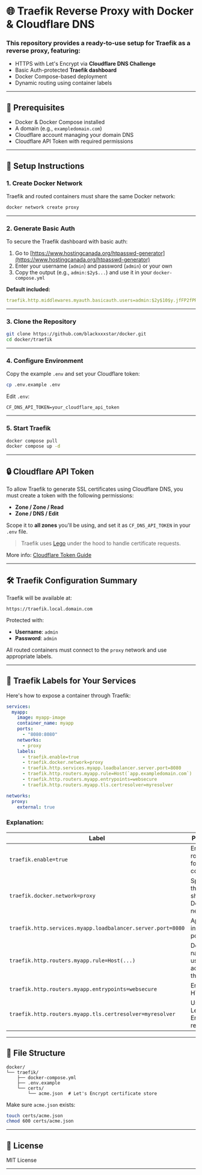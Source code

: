 # 🌐 Traefik Reverse Proxy with Docker & Cloudflare DNS

### This repository provides a ready-to-use setup for **Traefik** as a reverse proxy, featuring:

- HTTPS with Let's Encrypt via **Cloudflare DNS Challenge**
- Basic Auth-protected **Traefik dashboard**
- Docker Compose-based deployment
- Dynamic routing using container labels

---

## 🧰 Prerequisites

- Docker & Docker Compose installed
- A domain (e.g., `exampledomain.com`)
- Cloudflare account managing your domain DNS
- Cloudflare API Token with required permissions

---

## 🚀 Setup Instructions

### 1. Create Docker Network

Traefik and routed containers must share the same Docker network:

```bash
docker network create proxy
```

---

### 2. Generate Basic Auth

To secure the Traefik dashboard with basic auth:

1. Go to [https://www.hostingcanada.org/htpasswd-generator](https://www.hostingcanada.org/htpasswd-generator)
2. Enter your username (`admin`) and password (`admin`) or your own
3. Copy the output (e.g., `admin:$2y$...`) and use it in your `docker-compose.yml`

**Default included:**

```yaml
traefik.http.middlewares.myauth.basicauth.users=admin:$2y$10$y.jfFP2fPRSSnGX2zLibg.xAB6rOG7PjHR.3ltdm0uHi.HWKVBEJ6
```

---

### 3. Clone the Repository

```bash
git clone https://github.com/blackxxxstar/docker.git
cd docker/traefik
```

---

### 4. Configure Environment

Copy the example `.env` and set your Cloudflare token:

```bash
cp .env.example .env
```

Edit `.env`:

```env
CF_DNS_API_TOKEN=your_cloudflare_api_token
```

---

### 5. Start Traefik

```bash
docker compose pull
docker compose up -d
```

---

## 🔒 Cloudflare API Token

To allow Traefik to generate SSL certificates using Cloudflare DNS, you must create a token with the following permissions:

- **Zone / Zone / Read**
- **Zone / DNS / Edit**

Scope it to **all zones** you'll be using, and set it as `CF_DNS_API_TOKEN` in your `.env` file.

> Traefik uses [Lego](https://go-acme.github.io/lego/) under the hood to handle certificate requests.

More info: [Cloudflare Token Guide](https://developers.cloudflare.com/api/tokens/create/)

---

## 🛠️ Traefik Configuration Summary

Traefik will be available at:

```https
https://traefik.local.domain.com
```

Protected with:

- **Username**: `admin`
- **Password**: `admin`

All routed containers must connect to the `proxy` network and use appropriate labels.

---

## 🧩 Traefik Labels for Your Services

Here's how to expose a container through Traefik:

```yaml
services:
  myapp:
    image: myapp-image
    container_name: myapp
    ports:
      - "8080:8080"
    networks:
      - proxy
    labels:
      - traefik.enable=true
      - traefik.docker.network=proxy
      - traefik.http.services.myapp.loadbalancer.server.port=8080
      - traefik.http.routers.myapp.rule=Host(`app.exampledomain.com`)
      - traefik.http.routers.myapp.entrypoints=websecure
      - traefik.http.routers.myapp.tls.certresolver=myresolver

networks:
  proxy:
    external: true
```

### Explanation:

| Label | Purpose |
|-------|---------|
| `traefik.enable=true` | Enables routing for this container |
| `traefik.docker.network=proxy` | Specifies the shared Docker network |
| `traefik.http.services.myapp.loadbalancer.server.port=8080` | App’s internal port |
| `traefik.http.routers.myapp.rule=Host(...)` | Domain name used to access the app |
| `traefik.http.routers.myapp.entrypoints=websecure` | Enables HTTPS |
| `traefik.http.routers.myapp.tls.certresolver=myresolver` | Uses Let's Encrypt resolver |

---

## 📁 File Structure

```
docker/
└── traefik/
    ├── docker-compose.yml
    ├── .env.example
    └── certs/
        └── acme.json  # Let's Encrypt certificate store
```

Make sure `acme.json` exists:

```bash
touch certs/acme.json
chmod 600 certs/acme.json
```

---

## 📜 License

MIT License

---
